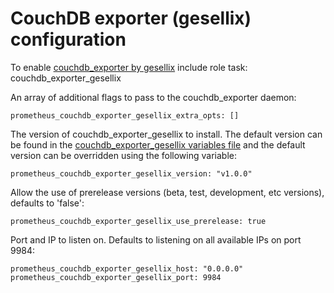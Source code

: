 # CouchDB exporter (gesellix) configuration

To enable [couchdb_exporter by gesellix](https://github.com/gesellix/couchdb-prometheus-exporter) include role task: couchdb_exporter_gesellix

An array of additional flags to pass to the couchdb_exporter daemon:

    prometheus_couchdb_exporter_gesellix_extra_opts: []

The version of couchdb_exporter_gesellix to install. The default version can be found in the [couchdb_exporter_gesellix variables file](../vars/software/couchdb_exporter_gesellix.yml) and the default version can be overridden using the following variable:

    prometheus_couchdb_exporter_gesellix_version: "v1.0.0"

Allow the use of prerelease versions (beta, test, development, etc versions), defaults to 'false':

    prometheus_couchdb_exporter_gesellix_use_prerelease: true

Port and IP to listen on. Defaults to listening on all available IPs on port 9984:

    prometheus_couchdb_exporter_gesellix_host: "0.0.0.0"
    prometheus_couchdb_exporter_gesellix_port: 9984
